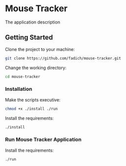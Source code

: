 # Mouse Tracker

The application description

## Getting Started

Clone the project to your machine:

```bash
git clone https://github.com/fadich/mouse-tracker.git
```

Change the working directory:

```bash
cd mouse-tracker
```

### Installation

Make the scripts executive:

```bash
chmod +x ./install ./run
```

Install the requirements:

```bash
./install
```

### Run Mouse Tracker Application 

Install the requirements:

```bash
./run
```
